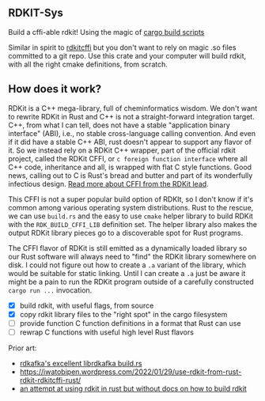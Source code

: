 RDKIT-Sys
---

Build a cffi-able rdkit! Using the magic of [cargo build scripts](https://doc.rust-lang.org/cargo/reference/build-scripts.html)

Similar in spirit to [rdkitcffi](https://github.com/chrissly31415/rdkitcffi) but you don't want to rely on magic .so files
committed to a git repo. Use this crate and your computer will build rdkit, with all the right cmake definitions, from scratch.

How does it work?
---

RDKit is a C++ mega-library, full of cheminformatics wisdom. We don't want to rewrite RDKit in Rust and C++ is not a straight-forward integration
target. C++, from what I can tell, does not have a stable "application binary interface" (ABI), i.e., no stable cross-language calling convention.
And even if it did have a stable C++ ABI, rust doesn't appear to support any flavor of it.
So we instead rely on a RDKit C++ wrapper, part of the official rdkit project, called the RDKit CFFI, or `c foreign function interface` where
all C++ code, inheritance and all, is wrapped with flat C style functions. Good news, calling out to C is Rust's bread and butter and part of
its wonderfully infectious design. [Read more about CFFI from the RDKit lead](https://greglandrum.github.io/rdkit-blog/technical/2021/05/01/rdkit-cffi-part1.html).

This CFFI is not a super popular build option of RDKIt, so I don't know if it's common among various operating system distributions.  Rust to the rescue,
we can use `build.rs` and the easy to use `cmake` helper library to build RDKit with the `RDK_BUILD_CFFI_LIB` definition set. The helper library also makes
the output RDKit library pieces go to a discoverable spot for Rust programs.

The CFFI flavor of RDKit is still emitted as a dynamically loaded library so our Rust software will always need to "find" the RDKit library somewhere
on disk. I could not figure out how to create a `.a` variant of the library, which would be suitable for static linking. Until I can create a `.a` just be
aware it might be a pain to run the RDKit program outside of a carefully constructed `cargo run ...` invocation.

 - [X] build rdkit, with useful flags, from source
 - [X] copy rdkit library files to the "right spot" in the cargo filesystem
 - [ ] provide function C function definitions in a format that Rust can use
 - [ ] rewrap C functions with useful high level Rust flavors

Prior art:
 - [rdkafka's excellent librdkafka build.rs](https://github.com/fede1024/rust-rdkafka/blob/master/rdkafka-sys/build.rs)
 - https://iwatobipen.wordpress.com/2022/01/29/use-rdkit-from-rust-rdkit-rdkitcffi-rust/
 - [an attempt at using rdkit in rust but without docs on how to build rdkit](https://github.com/iwatobipen/rust_rdkit/)